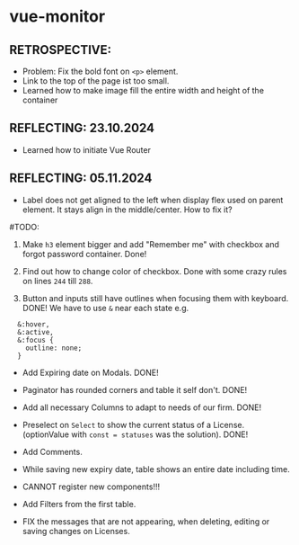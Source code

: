 # vue-monitor

## RETROSPECTIVE:

- Problem: Fix the bold font on `<p>` element.
- Link to the top of the page ist too small.
- Learned how to make image fill the entire width and height of the container

## REFLECTING: 23.10.2024

- Learned how to initiate Vue Router

## REFLECTING: 05.11.2024

- Label does not get aligned to the left when display flex used on parent element. It stays align in the middle/center. How to fix it?

#TODO:

1.  Make `h3` element bigger and add "Remember me" with checkbox and forgot password container. Done!

2.  Find out how to change color of checkbox.
    Done with some crazy rules on lines `244` till `288`.

3.  Button and inputs still have outlines when focusing them with keyboard. DONE! We have to use `&` near each state e.g.

```
  &:hover,
  &:active,
  &:focus {
    outline: none;
  }
```

- Add Expiring date on Modals. DONE!
- Paginator has rounded corners and table it self don't. DONE!
- Add all necessary Columns to adapt to needs of our firm. DONE!
- Preselect on `Select` to show the current status of a License. (optionValue with `const = statuses` was the solution). DONE!

- Add Comments.
- While saving new expiry date, table shows an entire date including time.
- CANNOT register new components!!!
- Add Filters from the first table.
- FIX the messages that are not appearing, when deleting, editing or saving changes on Licenses.
